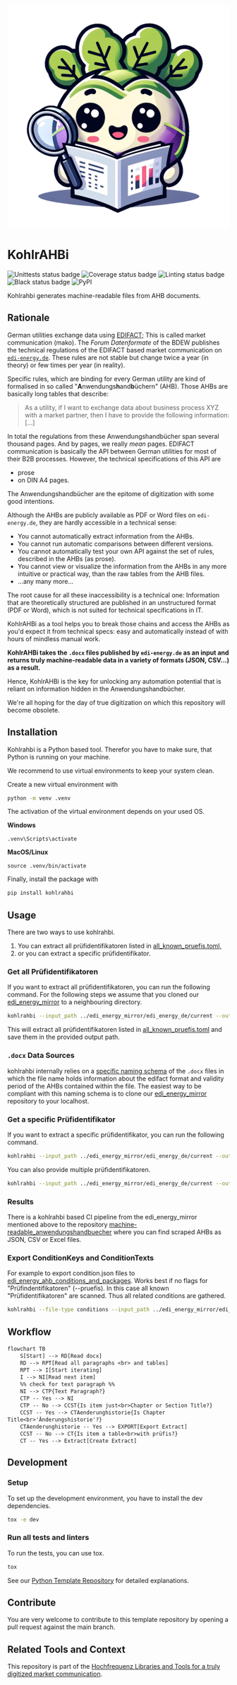 
![kohlrahbi-logo](kohlrahbi-image.png)

# KohlrAHBi
![Unittests status badge](https://github.com/Hochfrequenz/kohlrahbi/workflows/Unittests/badge.svg)
![Coverage status badge](https://github.com/Hochfrequenz/kohlrahbi/workflows/Coverage/badge.svg)
![Linting status badge](https://github.com/Hochfrequenz/kohlrahbi/workflows/Linting/badge.svg)
![Black status badge](https://github.com/Hochfrequenz/kohlrahbi/workflows/Black/badge.svg)
![PyPI](https://img.shields.io/pypi/v/kohlrahbi)


Kohlrahbi generates machine-readable files from AHB documents.

## Rationale
German utilities exchange data using [EDIFACT](https://en.wikipedia.org/wiki/EDIFACT); This is called market communication (mako).
The _Forum Datenformate_ of the BDEW publishes the technical regulations of the EDIFACT based market communication on [`edi-energy.de`](https://www.edi-energy.de/).
These rules are not stable but change twice a year (in theory) or few times per year (in reality).

Specific rules, which are binding for every German utility are kind of formalised in so called "**A**nwendungs**h**and**b**üchern" (AHB).
Those AHBs are basically long tables that describe:
> As a utility, if I want to exchange data about business process XYZ with a market partner, then I have to provide the following information: [...]

In total the regulations from these Anwendungshandbücher span several thousand pages.
And by pages, we really _mean_ pages.
EDIFACT communication is basically the API between German utilities for most of their B2B processes.
However, the technical specifications of this API are
* prose
* on DIN A4 pages.

The Anwendungshandbücher are the epitome of digitization with some good intentions.

Although the AHBs are publicly available as PDF or Word files on `edi-energy.de`, they are hardly accessible in a technical sense:
* You cannot automatically extract information from the AHBs.
* You cannot run automatic comparisons between different versions.
* You cannot automatically test your own API against the set of rules, described in the AHBs (as prose).
* You cannot view or visualize the information from the AHBs in any more intuitive or practical way, than the raw tables from the AHB files.
* ...any many more...

The root cause for all these inaccessibility is a technical one:
Information that are theoretically structured are published in an unstructured format (PDF or Word), which is not suited for technical specifications in IT.

KohlrAHBi as a tool helps you to break those chains and access the AHBs as you'd expect it from technical specs: easy and automatically instead of with hours of mindless manual work.

**KohlrAHBi takes the `.docx` files published by `edi-energy.de` as an input and returns truly machine-readable data in a variety of formats (JSON, CSV...) as a result.**

Hence, KohlrAHBi is the key for unlocking any automation potential that is reliant on information hidden in the Anwendungshandbücher.

We're all hoping for the day of true digitization on which this repository will become obsolete.

## Installation
Kohlrahbi is a Python based tool.
Therefor you have to make sure, that Python is running on your machine.

We recommend to use virtual environments to keep your system clean.

Create a new virtual environment with
```bash
python -m venv .venv
```

The activation of the virtual environment depends on your used OS.

**Windows**
```
.venv\Scripts\activate
```
**MacOS/Linux**
```
source .venv/bin/activate
```
Finally, install the package with

```bash
pip install kohlrahbi
```

## Usage

There are two ways to use kohlrahbi.
1. You can extract all prüfidentifikatoren listed in [all_known_pruefis.toml,](src/kohlrahbi/all_known_pruefis.toml)
2. or you can extract a specific prüfidentifikator.

### Get all Prüfidentifikatoren
If you want to extract all prüfidentifikatoren, you can run the following command.
For the following steps we assume that you cloned our [edi_energy_mirror](https://github.com/Hochfrequenz/edi_energy_mirror/) to a neighbouring directory.

```bash
kohlrahbi --input_path ../edi_energy_mirror/edi_energy_de/current --output_path ./output/ --file-type flatahb
```

This will extract all prüfidentifikatoren listed in [all_known_pruefis.toml](src/kohlrahbi/all_known_pruefis.toml) and save them in the provided output path.

### `.docx` Data Sources
kohlrahbi internally relies on a [specific naming schema](https://github.com/Hochfrequenz/kohlrahbi/blob/22a78dc076c7d5f9248cb9e8707b0cc14a2981d3/src/kohlrahbi/read_functions.py#L57) of the `.docx` files in which the file name holds information about the edifact format and validity period of the AHBs contained within the file.
The easiest way to be compliant with this naming schema is to clone our [edi_energy_mirror](https://github.com/Hochfrequenz/edi_energy_mirror/) repository to your localhost.

### Get a specific Prüfidentifikator

If you want to extract a specific prüfidentifikator, you can run the following command.

```bash
kohlrahbi --input_path ../edi_energy_mirror/edi_energy_de/current --output_path ./output/ --pruefis 13002 --file-type xlsx
```

You can also provide multiple prüfidentifikatoren.

```bash
kohlrahbi --input_path ../edi_energy_mirror/edi_energy_de/current --output_path ./output/ --pruefis 13002 --pruefis 13003 --pruefis 13005 --file-type csv
```
### Results
There is a kohlrahbi based CI pipeline from the edi_energy_mirror mentioned above to the repository [machine-readable_anwendungshandbuecher](https://github.com/Hochfrequenz/machine-readable_anwendungshandbuecher) where you can find scraped AHBs as JSON, CSV or Excel files.

### Export ConditionKeys and ConditionTexts
For example to export condition.json files to [edi_energy_ahb_conditions_and_packages](https://github.com/Hochfrequenz/edi_energy_ahb_conditions_and_packages). Works best if no flags for "Prüfindentifikatoren" (--pruefis). In this case all known "Prüfidentifikatoren" are scanned. Thus all related conditions are gathered.
```bash
kohlrahbi --file-type conditions --input_path ../edi_energy_mirror/edi_energy_de/current --output_path ./output/edi_energy_ahb_conditions_and_packages/aktuelleFV
```

## Workflow

```mermaid
flowchart TB
    S[Start] --> RD[Read docx]
    RD --> RPT[Read all paragraphs <br> and tables]
    RPT --> I[Start iterating]
    I --> NI[Read next item]
    %% check for text paragraph %%
    NI --> CTP{Text Paragraph?}
    CTP -- Yes --> NI
    CTP -- No --> CCST{Is item just<br>Chapter or Section Title?}
    CCST -- Yes --> CTAenderunghistorie{Is Chapter Title<br>'Änderungshistorie'?}
    CTAenderunghistorie -- Yes --> EXPORT[Export Extract]
    CCST -- No --> CT{Is item a table<br>with prüfis?}
    CT -- Yes --> Extract[Create Extract]
```



## Development

### Setup

To set up the development environment, you have to install the dev dependencies.

```bash
tox -e dev
```

### Run all tests and linters

To run the tests, you can use tox.

```bash
tox
```
See our [Python Template Repository](https://github.com/Hochfrequenz/python_template_repository#how-to-use-this-repository-on-your-machine) for detailed explanations.

## Contribute

You are very welcome to contribute to this template repository by opening a pull request against the main branch.

## Related Tools and Context

This repository is part of the [Hochfrequenz Libraries and Tools for a truly digitized market communication](https://github.com/Hochfrequenz/digital_market_communication/).
